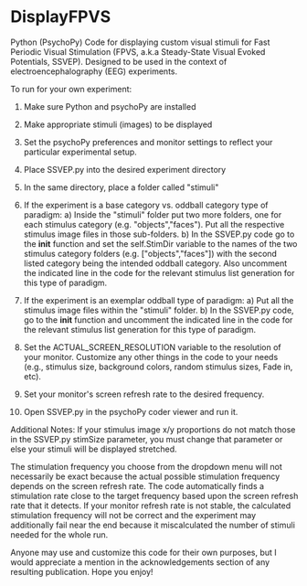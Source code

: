 # DisplayFPVS
Python (PsychoPy) Code for displaying custom visual stimuli for Fast Periodic Visual Stimulation (FPVS, a.k.a Steady-State Visual Evoked Potentials, SSVEP).  Designed to be used in the context of electroencephalography (EEG) experiments.

To run for your own experiment:

1) Make sure Python and psychoPy are installed
2) Make appropriate stimuli (images) to be displayed
3) Set the psychoPy preferences and monitor settings to reflect your particular experimental setup.
4) Place SSVEP.py into the desired experiment directory
5) In the same directory, place a folder called "stimuli"

6) If the experiment is a base category vs. oddball category type of paradigm:
a) Inside the "stimuli" folder put two more folders, one for each stimulus category (e.g. "objects","faces").  Put all the respective stimulus image files in those sub-folders.
b) In the SSVEP.py code go to the __init__ function and set the self.StimDir variable to the names of the two stimulus category folders (e.g. ["objects","faces"]) with the second listed category being the intended oddball category.  Also uncomment the indicated line in the code for the relevant stimulus list generation for this type of paradigm.

6) If the experiment is an exemplar oddball type of paradigm:
a) Put all the stimulus image files within the "stimuli" folder.
b)  In the SSVEP.py code, go to the __init__ function and uncomment the indicated line in the code for the relevant stimulus list generation for this type of paradigm.

7) Set the ACTUAL_SCREEN_RESOLUTION variable to the resolution of your monitor.  Customize any other things in the code to your needs (e.g., stimulus size, background colors, random stimulus sizes, Fade in, etc).
8) Set your monitor's screen refresh rate to the desired frequency.
9) Open SSVEP.py in the psychoPy coder viewer and run it.


Additional Notes:
If your stimulus image x/y proportions do not match those in the SSVEP.py stimSize parameter, you must change that parameter or else your stimuli will be displayed stretched.

The stimulation frequency you choose from the dropdown menu will not necessarily be exact because the actual possible stimulation frequency depends on the screen refresh rate.  The code automatically finds a stimulation rate close to the target frequency based upon the screen refresh rate that it detects.  If your monitor refresh rate is not stable, the calculated stimulation frequency will not be correct and the experiment may additionally fail near the end because it miscalculated the number of stimuli needed for the whole run.

Anyone may use and customize this code for their own purposes, but I would appreciate a mention in the acknowledgements section of any resulting publication.  Hope you enjoy!
